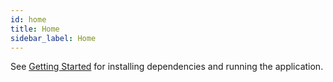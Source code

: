 ```yaml
---
id: home
title: Home
sidebar_label: Home
---
```


See [Getting Started](/docs/getting_started/index) for installing dependencies and running the application.
